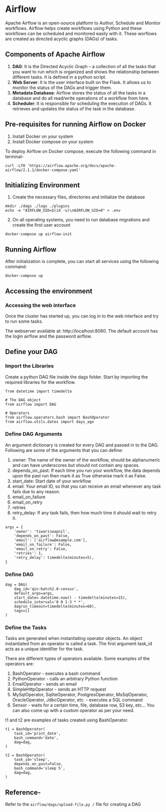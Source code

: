 # Airflow

Apache Airflow is an open-source platform to Author, Schedule and Monitor workflows. Airflow helps create workflows using Python and these workflows can be scheduled and monitored easily with it. These worflows are created as directed acyclic graphs (DAGs) of tasks. 

## Components of Apache Airflow

1. **DAG**: It is the Directed Acyclic Graph – a collection of all the tasks that you want to run which is organized and shows the relationship between different tasks. It is defined in a python script.
2. **Web Server**: It is the user interface built on the Flask. It allows us to monitor the status of the DAGs and trigger them.
3. **Metadata Database**: Airflow stores the status of all the tasks in a database and do all read/write operations of a workflow from here.
4. **Scheduler**: It is responsible for scheduling the execution of DAGs. It retrieves and updates the status of the task in the database.

## Pre-requisites for running Airflow on Docker
1. Install Docker on your system
2. Install Docker compose on your system

To deploy Airflow on Docker compose, execute the following command in terminal-
```
curl -LfO 'https://airflow.apache.org/docs/apache-airflow/2.1.1/docker-compose.yaml'
```

## Initializing Environment

1. Create the necessary files, directories and initialize the database
```
mkdir ./dags ./logs ./plugins
echo -e "AIRFLOW_UID=$(id -u)\nAIRFLOW_GID=0" > .env
```

2. On all operating systems, you need to run database migrations and create the first user account
```
docker-compose up airflow-init
```

## Running Airflow

After initialization is complete, you can start all services using the following command:
```
docker-compose up
```

## Accessing the environment

### Accessing the web interface

Once the cluster has started up, you can log in to the web interface and try to run some tasks.

The webserver available at: http://localhost:8080. The default account has the login airflow and the password airflow.

## Define your DAG

### Import the Libraries

Create a python DAG file inside the dags folder. Start by importing the required libraries for the workflow. 
```
from datetime import timedelta

# The DAG object
from airflow import DAG

# Operators
from airflow.operators.bash import BashOperator
from airflow.utils.dates import days_ago
```

### Define DAG Arguments

An argument dictionary is created for every DAG and passed in to the DAG. Following are some of the arguments that you can define:

1. owner: The name of the owner of the workflow, should be alphanumeric and can have underscores but should not contain any spaces.
2. depends_on_past: If each time you run your workflow, the data depends upon the past run then mark it as True otherwise mark it as False.
3. start_date: Start date of your workflow
4. email: Your email ID, so that you can receive an email whenever any task fails due to any reason.
5. email_on_failure
6. email_on_retry
7. retries
8. retry_delay: If any task fails, then how much time it should wait to retry it.

```
args = {
    'owner': 'tiwariswapnil',
    'depends_on_past': False,
    'email': ['airflow@example.com'],
    'email_on_failure': False,
    'email_on_retry': False,
    'retries': 1,
    'retry_delay': timedelta(minutes=5),
}
```

### Define DAG

```
dag = DAG(
    dag_id='qin-batch2.0-census',
    default_args=args,
    start_date= datetime.now() - timedelta(minutes=15),
    schedule_interval='0 0 1-3 * *',
    dagrun_timeout=timedelta(minutes=60),
    tags=[]
)
```

### Define the Tasks

Tasks are generated when instantiating operator objects. An object instantiated from an operator is called a task. The first argument task_id acts as a unique identifier for the task.

There are different types of operators available. Some examples of the operators are:
1. BashOperator - executes a bash command
2. PythonOperator - calls an arbitrary Python function
3. EmailOperator - sends an email
4. SimpleHttpOperator - sends an HTTP request
5. MySqlOperator, SqliteOperator, PostgresOperator, MsSqlOperator, OracleOperator, JdbcOperator, etc. - executes a SQL command
6. Sensor - waits for a certain time, file, database row, S3 key, etc…
You can also come up with a custom operator as per your need.

t1 and t2 are examples of tasks created using BashOperator.
```
t1 = BashOperator(
    task_id='print_date',
    bash_command='date',
    dag=dag,
)

t2 = BashOperator(
    task_id='sleep',
    depends_on_past=False,
    bash_command='sleep 5',
    dag=dag,
)
```
## Reference-
Refer to the `airflow/dags/upload-file.py /` file for creating a DAG
